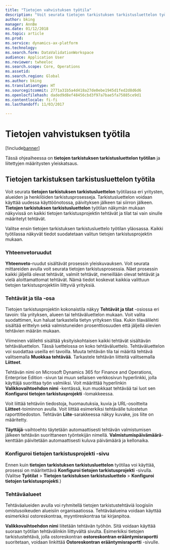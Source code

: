 ```yaml
---
title: "Tietojen vahvistuksen työtila"
description: "Voit seurata tietojen tarkistuksen tarkistusluettelon työtilassa eri yritysten, alueiden ja henkilöiden tarkistusprosesseja. Tarkistusluettelon voidaan käyttää uudessa käyttöönotossa, päivityksen jälkeen tai siirron jälkeen."
author: bking
manager: AnnBe
ms.date: 01/12/2018
ms.topic: article
ms.prod: 
ms.service: dynamics-ax-platform
ms.technology: 
ms.search.form: DataValidationWorkspace
audience: Application User
ms.reviewer: twheeloc
ms.search.scope: Core, Operations
ms.assetid: 
ms.search.region: Global
ms.author: bking
ms.translationtype: HT
ms.sourcegitcommit: 2771a31b5a4d418a27de0ebe1945d1fed2d8d6d6
ms.openlocfilehash: daded9d8ef48456cbd3f97a7bae5fa75885ce9d1
ms.contentlocale: fi-fi
ms.lasthandoff: 11/03/2017

---
```


# <a name="data-validation-workspace"></a>Tietojen vahvistuksen työtila

[!include[banner](../includes/banner.md)]


Tässä ohjeaiheessa on **tietojen tarkistuksen tarkistusluettelon työtilan** ja liitettyjen määritysten yleiskatsaus.

## <a name="data-validation-checklist-workspace"></a>Tietojen tarkistuksen tarkistusluettelon työtila

Voit seurata **tietojen tarkistuksen tarkistusluettelon** työtilassa eri yritysten, alueiden ja henkilöiden tarkistusprosesseja. Tarkistusluettelon voidaan käyttää uudessa käyttöönotossa, päivityksen jälkeen tai siirron jälkeen. **Tietojen tarkistuksen tarkistusluettelon** työtilan näkymän mukaan näkyvissä on kaikki tietojen tarkistusprojektin tehtävät ja tilat tai vain sinulle määritetyt tehtävät.

Valitse ensin tietojen tarkistuksen tarkistusluettelo työtilan yläosassa. Kaikki työtilassa näkyvät tiedot suodatetaan valitun tietojen tarkistusprojektin mukaan.

### <a name="summary-tiles"></a>Yhteenvetoruudut

**Yhteenveto**-ruudut sisältävät prosessin yleiskuvauksen. Voit seurata mittareiden avulla voit seurata tietojen tarkistusprosessia. Näet prosessin kaikki jäljellä olevat tehtävät, valmiit tehtävät, meneillään olevat tehtävät ja vielä aloittamattomat tehtävät. Nämä tiedot koskevat kaikkia valittuun tietojen tarkistusprojektiin liittyviä yrityksiä.

### <a name="tasks-and-status-section"></a>Tehtävät ja tila -osa

Tietojen tarkistusprojektin kokonaistila näkyy **Tehtävät ja tilat** -osiossa eri tavoin: tila yrityksen, alueen tai tehtäväluettelon mukaan. Voit valita suodattimen, kun haluat tarkastella tietyn yrityksen tilaa. Kukin tilavälilehti sisältää erittelyn sekä valmistuneiden prosenttiosuuden että jäljellä olevien tehtävien määrän mukaan.

Viimeinen välilehti sisältää yksityiskohtaisen kaikki tehtävät sisältävän tehtäväluettelon. Tässä luettelossa on koko tehtäväluettelo.
Tehtäväluettelon voi suodattaa useilla eri tavoilla. Muuta tehtävän tila tai määritä tehtävä valitsemalla **Muokkaa tehtävää**. Tarkastele tehtävän liitteitä valitsemalla **Liitteet**.

Tehtävän nimi on Microsoft Dynamics 365 for Finance and Operations, Enterprise Edition -sivun tai muun sellaisen verkkosivun hyperlinkki, jolla käyttäjä suorittaa työn valmiiksi. Voit määrittää hyperlinkin **Valikkovaihtoehdon nimi** -kentässä, kun muokkaat tehtävää tai luot sen **Konfiguroi tietojen tarkistusprojekti** -lomakkeessa.

Voit liittää tehtäviin tiedostoja, huomautuksia, kuvia ja URL-osoitteita **Liitteet**-toiminnon avulla. Voit liittää esimerkiksi tehtävälle tulostetun raporttitiedoston. Tehtävän **Liite**-sarakkeessa näkyy kuvake, jos liite on määritetty.

**Täyttäjä**-vaihtoehto täytetään automaattisesti tehtävän valmistumisen jälkeen tehtävän suorittaneen työntekijän nimellä. **Valmistumispäivämäärä**-kenttään päivitetään automaattisesti kuluva päivämäärä ja kellonaika.

### <a name="configure-data-validation-project-page"></a>Konfiguroi tietojen tarkistusprojekti -sivu

Ennen kuin **tietojen tarkistuksen tarkistusluettelon** työtilaa voi käyttää, prosessi on määritettävä **Konfiguroi tietojen tarkistusprojekti** -sivulla. (Valitse **Työtilat** \> **Tietojen tarkistuksen tarkistusluettelo** \> **Konfiguroi tietojen tarkistusprojekti**.)

### <a name="task-areas"></a>Tehtäväalueet

Tehtäväalueiden avulla voi ryhmitellä tietojen tarkistustehtäviä loogisiin omistusoikeuden alueisiin organisaatiossa. Tehtäväalueina voidaan käyttää esimerkiksi ostoreskontraa, myyntireskontraa tai kirjanpitoa.

**Valikkovaihtoehdon nimi** liitetään tehtävän työhön. Sitä voidaan käyttää suoraan työtilan tehtävälinkin liittyvältä sivulta. Esimerkiksi tietojen tarkistustehtävä, jolla ostoreskontran **ostoreskontran erääntymisraportti** suoritetaan, voidaan linkittää **Ostoreskontran erääntymisraportti** -sivulle.

